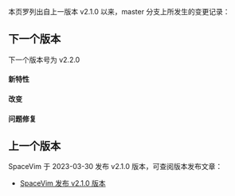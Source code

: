 本页罗列出自上一版本 v2.1.0 以来，master 分支上所发生的变更记录：

## 下一个版本

下一个版本号为 v2.2.0

<!-- call SpaceVim#dev#followHEAD#update('cn') -->
<!-- SpaceVim follow HEAD en start -->

#### 新特性


#### 改变


#### 问题修复


<!-- SpaceVim follow HEAD en end -->

## 上一个版本

SpaceVim 于 2023-03-30 发布 v2.1.0 版本，可查阅版本发布文章：

- [SpaceVim 发布 v2.1.0 版本](https://spacevim.org/SpaceVim-release-v2.1.0/)
